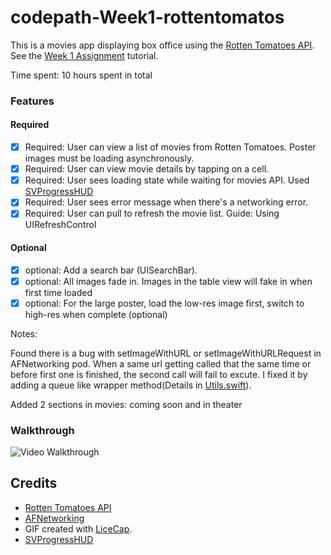 # codepath-Week1-rottentomatos

This is a movies app displaying box office using the [Rotten Tomatoes API](http://developer.rottentomatoes.com/docs/read/JSON). See the [Week 1 Assignment](https://courses.codepath.com/courses/intro_to_ios/week/1#!assignment) tutorial.

Time spent: 10 hours spent in total
### Features

#### Required

  * [x] Required: User can view a list of movies from Rotten Tomatoes. Poster images must be loading asynchronously.
  * [x] Required: User can view movie details by tapping on a cell.
  * [x] Required: User sees loading state while waiting for movies API. Used [SVProgressHUD](http://samvermette.com/199)
  * [x] Required: User sees error message when there's a networking error. 
  * [x] Required: User can pull to refresh the movie list. Guide: Using UIRefreshControl

#### Optional

  * [x] optional: Add a search bar (UISearchBar).
  * [x] optional: All images fade in. Images in the table view will fake in when first time loaded
  * [x] optional: For the large poster, load the low-res image first, switch to high-res when complete (optional)

Notes:

Found there is a bug with setImageWithURL or setImageWithURLRequest in AFNetworking pod. When a same url getting called that the same time or before first one is finished, the second call will fail to excute. I fixed it by adding a queue like wrapper method(Details in [Utils.swift](rottenTomato/Utils.swift)).

Added 2 sections in movies: coming soon and in theater

### Walkthrough

![Video Walkthrough](walk_through.gif)


Credits
---------
* [Rotten Tomatoes API](http://developer.rottentomatoes.com/docs/read/JSON)
* [AFNetworking](https://github.com/AFNetworking/AFNetworking)
* GIF created with [LiceCap](http://www.cockos.com/licecap/).
* [SVProgressHUD](http://samvermette.com/199)
